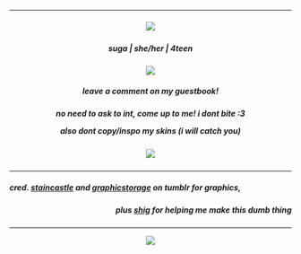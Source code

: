 ***

<h5 align="center" >
<img src="https://64.media.tumblr.com/f6358b0948e91c7d560f6b13f37a7559/1bf19afe93cf2fd2-67/s100x200/2d1f745031791332069c8871ca51a486f299b328.gifv"/>
</h5>


<h5 align="center" >
 suga | she/her | 4teen
</h5>
<p align="center" >
  
<img src="https://64.media.tumblr.com/839ca242a04751ecb3135c7649a348b5/836e3718f28e9b66-5d/s250x400/55f95ea5b1cd50388893bc7ef08b6a95a2bb2776.pnj"/>
</p>
<h5 align="center" >
  leave a comment on my guestbook! 
</h5>
<h5 align="center" >
  no need to ask to int, come up to me! i dont bite :3

 also dont copy/inspo my skins (i will catch you)
</h5>

<h5 align="center" >
<img src="https://64.media.tumblr.com/f6358b0948e91c7d560f6b13f37a7559/1bf19afe93cf2fd2-67/s100x200/2d1f745031791332069c8871ca51a486f299b328.gifv"/>
</h5>


  ***


<h5 align="left" >

  cred. [staincastle](https://www.tumblr.com/staincastle/727843847251623936/rinas-message-is-here-aespa-icons) and [graphicstorage](https://www.tumblr.com/graphicstorage/737067723194073088/animal-crossing-fruits) on tumblr for graphics,
</h5>

<h5 align="right" >

 plus [shig](https://github.com/pIanetIord) for helping me make this dumb thing
</h5>

***
<p align="center" >
<img src="https://64.media.tumblr.com/f805eebf6c97987e6ef828613b7401bb/78f1f1f0d2011cad-d8/s100x200/73630e253bb56ff07e2824df7fb1f8c68774be12.pnj"/>
</p>

